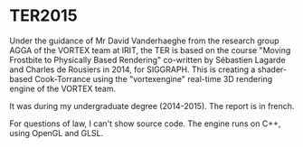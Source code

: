 # TER2015

Under the guidance of Mr David Vanderhaeghe from the research group AGGA of the VORTEX team at IRIT, the TER is based on the course "Moving Frostbite to Physically Based Rendering" co-written by Sébastien Lagarde and Charles de Rousiers in 2014, for SIGGRAPH. This is creating a shader-based Cook-Torrance using the "vortexengine" real-time 3D rendering engine of the VORTEX team.

It was during my undergraduate degree (2014-2015). The report is in french.

For questions of law, I can't show source code. The engine runs on C++, using OpenGL and GLSL.
